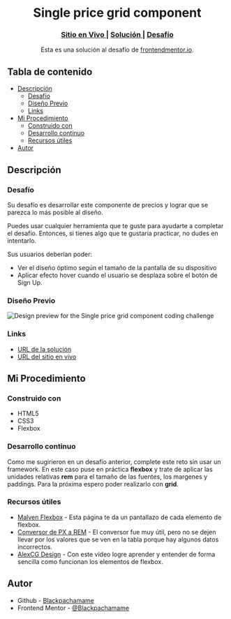 <h1 align="center">Single price grid component</h1>

<div align="center">
  <h3>
    <a href="https://blackpachamame.github.io/desafíos-frontendmentor/single-price-grid-component/" color="white">
      Sitio en Vivo
    </a>
    <span> | </span>
    <a href="https://www.frontendmentor.io/solutions/sunnyside-agency-landing-page-QfXrSGu5A">
      Solución
    </a>
   <span> | </span>
    <a href="https://www.frontendmentor.io/challenges/single-price-grid-component-5ce41129d0ff452fec5abbbc">
      Desafío
    </a>
  </h3>
</div>
<div align="center">
   Esta es una solución al desafío de <a href="https://www.frontendmentor.io/challenges/pricing-component-with-toggle-8vPwRMIC" target="_blank">frontendmentor.io</a>.
</div>

## Tabla de contenido

- [Descripción](#descripción)
  - [Desafío](#desafío)
  - [Diseño Previo](#diseño-previo)
  - [Links](#links)
- [Mi Procedimiento](#mi-procedimiento)
  - [Construido con](#construido-con)
  - [Desarrollo continuo](#desarrollo-continuo)
  - [Recursos útiles](#recursos-útiles)
- [Autor](#autor)

## Descripción

### Desafío

Su desafío es desarrollar este componente de precios y lograr que se parezca lo más posible al diseño.

Puedes usar cualquier herramienta que te guste para ayudarte a completar el desafío. Entonces, si tienes algo que te gustaría practicar, no dudes en intentarlo.

Sus usuarios deberían poder:

- Ver el diseño óptimo según el tamaño de la pantalla de su dispositivo
- Aplicar efecto hover cuando el usuario se desplaza sobre el botón de Sign Up.

### Diseño Previo

![Design preview for the Single price grid component coding challenge](./design/desktop-preview.jpg)

### Links

- [URL de la solución](https://github.com/Blackpachamame/Blackpachamame.github.io/tree/main/desafíos-frontendmentor/single-price-grid-component)
- [URL del sitio en vivo](https://blackpachamame.github.io/desafíos-frontendmentor/single-price-grid-component/)

## Mi Procedimiento

### Construido con

- HTML5
- CSS3
- Flexbox

### Desarrollo continuo

Como me sugirieron en un desafío anterior, complete este reto sin usar un framework. En este caso puse en práctica **flexbox** y trate de aplicar las unidades relativas **rem** para el tamaño de las fuentes, los margenes y paddings. Para la próxima espero poder realizarlo con **grid**.

### Recursos útiles

- [Malven Flexbox](https://flexbox.malven.co) - Esta página te da un pantallazo de cada elemento de flexbox.
- [Conversor de PX a REM](https://nekocalc.com/es/px-a-rem-conversor) - El conversor fue muy útil, pero no se dejen llevar por los valores que se ven en la tabla porque hay algunos datos incorrectos.
- [AlexCG Design](https://www.youtube.com/watch?v=YYlHGRkwz7U) - Con este vídeo logre aprender y entender de forma sencilla como funcionan los elementos de flexbox.

## Autor

- Github - [Blackpachamame](https://github.com/Blackpachamame)
- Frontend Mentor - [@Blackpachamame](https://www.frontendmentor.io/profile/Blackpachamame)
